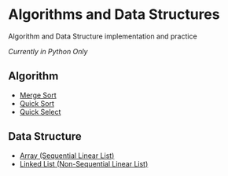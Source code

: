 # Algorithms and Data Structures
Algorithm and Data Structure implementation and practice

_Currently in Python Only_

## Algorithm
* [Merge Sort](/Algorithm/merge-sort.py)
* [Quick Sort](/Algorithm/quick-sort.py)
* [Quick Select](/Algorithm/quick-select.py)

## Data Structure
* [Array (Sequential Linear List)](/DataStructure/Array.py)
* [Linked List (Non-Sequential Linear List)](/DataStructure/LinkedList.py)